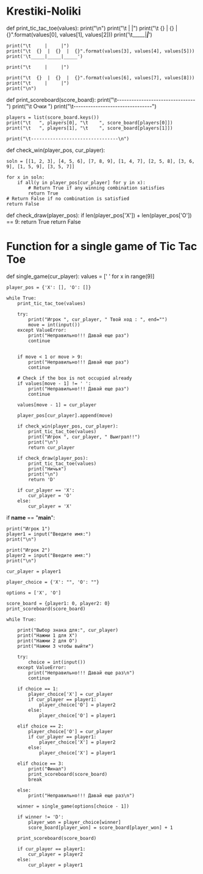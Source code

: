 # Krestiki-Noliki


def print_tic_tac_toe(values):
    print("\n")
    print("\t     |     |")
    print("\t  {}  |  {}  |  {}".format(values[0], values[1], values[2]))
    print('\t_____|_____|_____')

    print("\t     |     |")
    print("\t  {}  |  {}  |  {}".format(values[3], values[4], values[5]))
    print('\t_____|_____|_____')

    print("\t     |     |")

    print("\t  {}  |  {}  |  {}".format(values[6], values[7], values[8]))
    print("\t     |     |")
    print("\n")

def print_scoreboard(score_board):
    print("\t--------------------------------")
    print("\t              Очки              ")
    print("\t--------------------------------")

    players = list(score_board.keys())
    print("\t   ", players[0], "\t    ", score_board[players[0]])
    print("\t   ", players[1], "\t    ", score_board[players[1]])

    print("\t--------------------------------\n")

def check_win(player_pos, cur_player):

    soln = [[1, 2, 3], [4, 5, 6], [7, 8, 9], [1, 4, 7], [2, 5, 8], [3, 6, 9], [1, 5, 9], [3, 5, 7]]

    for x in soln:
        if all(y in player_pos[cur_player] for y in x):
            # Return True if any winning combination satisfies
            return True
    # Return False if no combination is satisfied
    return False

def check_draw(player_pos):
    if len(player_pos['X']) + len(player_pos['O']) == 9:
        return True
    return False


# Function for a single game of Tic Tac Toe
def single_game(cur_player):
    values = [' ' for x in range(9)]

    player_pos = {'X': [], 'O': []}

    while True:
        print_tic_tac_toe(values)

        try:
            print("Игрок ", cur_player, " Твой ход : ", end="")
            move = int(input())
        except ValueError:
            print("Неправильно!!! Давай еще раз")
            continue


        if move < 1 or move > 9:
            print("Неправильно!!! Давай еще раз")
            continue

        # Check if the box is not occupied already
        if values[move - 1] != ' ':
            print("Неправильно!!! Давай еще раз")
            continue

        values[move - 1] = cur_player

        player_pos[cur_player].append(move)

        if check_win(player_pos, cur_player):
            print_tic_tac_toe(values)
            print("Игрок ", cur_player, " Выиграл!!")
            print("\n")
            return cur_player

        if check_draw(player_pos):
            print_tic_tac_toe(values)
            print("Ничья")
            print("\n")
            return 'D'

        if cur_player == 'X':
            cur_player = 'O'
        else:
            cur_player = 'X'

if __name__ == "__main__":

    print("Игрок 1")
    player1 = input("Введите имя:")
    print("\n")

    print("Игрок 2")
    player2 = input("Введите имя:")
    print("\n")

    cur_player = player1

    player_choice = {'X': "", 'O': ""}

    options = ['X', 'O']

    score_board = {player1: 0, player2: 0}
    print_scoreboard(score_board)

    while True:

        print("Выбор знака для:", cur_player)
        print("Нажми 1 для X")
        print("Нажми 2 для O")
        print("Нажми 3 чтобы выйти")

        try:
            choice = int(input())
        except ValueError:
            print("Неправильно!!! Давай еще раз\n")
            continue

        if choice == 1:
            player_choice['X'] = cur_player
            if cur_player == player1:
                player_choice['O'] = player2
            else:
                player_choice['O'] = player1

        elif choice == 2:
            player_choice['O'] = cur_player
            if cur_player == player1:
                player_choice['X'] = player2
            else:
                player_choice['X'] = player1

        elif choice == 3:
            print("Финал")
            print_scoreboard(score_board)
            break

        else:
            print("Неправильно!!! Давай еще раз\n")

        winner = single_game(options[choice - 1])

        if winner != 'D':
            player_won = player_choice[winner]
            score_board[player_won] = score_board[player_won] + 1

        print_scoreboard(score_board)

        if cur_player == player1:
            cur_player = player2
        else:
            cur_player = player1
